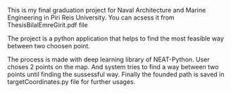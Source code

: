 This is my final graduation project for Naval Architecture and Marine Engineering in Piri Reis University.
You can acsess it from ThesisBilalEmreGirit.pdf file

The project is a python application that helps to find the most feasible way between two choosen point.

The process is made with deep learning library of NEAT-Python. User choses 2 points on the map. And system tries to find 
a way between two points until finding the sussessful way. Finally the founded path is saved in targetCoordinates.py file
for further usages.
